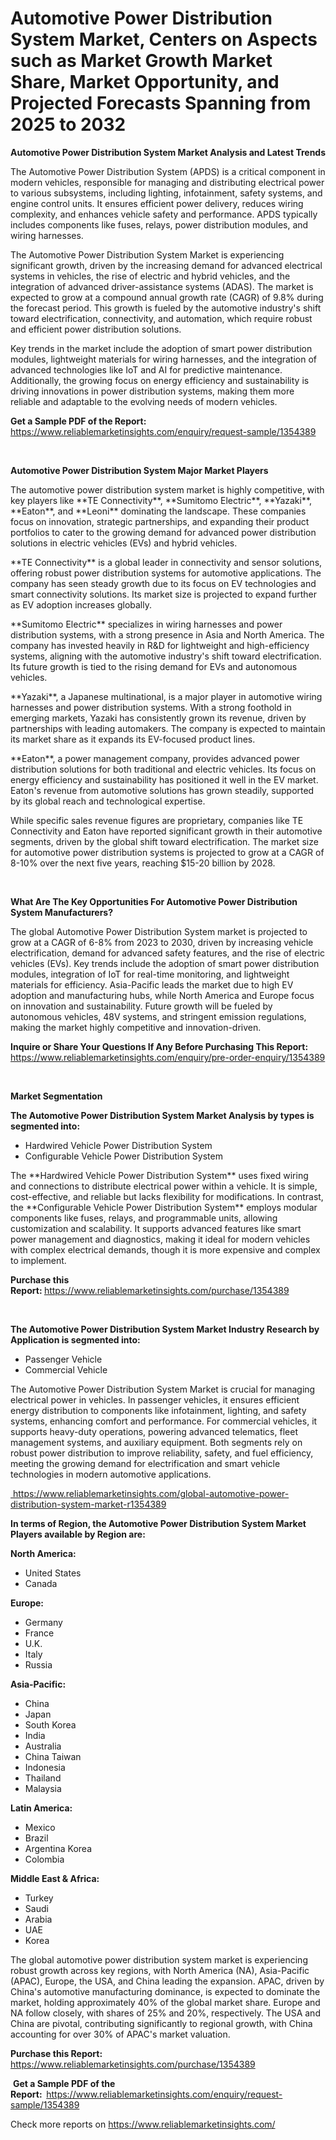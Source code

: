 <p><h1>Automotive Power Distribution System Market, Centers on Aspects such as Market Growth Market Share, Market Opportunity, and Projected Forecasts Spanning from 2025 to 2032</h1></p><p><strong>Automotive Power Distribution System Market Analysis and Latest Trends</strong></p>
<p><p>The Automotive Power Distribution System (APDS) is a critical component in modern vehicles, responsible for managing and distributing electrical power to various subsystems, including lighting, infotainment, safety systems, and engine control units. It ensures efficient power delivery, reduces wiring complexity, and enhances vehicle safety and performance. APDS typically includes components like fuses, relays, power distribution modules, and wiring harnesses.</p><p>The Automotive Power Distribution System Market is experiencing significant growth, driven by the increasing demand for advanced electrical systems in vehicles, the rise of electric and hybrid vehicles, and the integration of advanced driver-assistance systems (ADAS). The market is expected to grow at a compound annual growth rate (CAGR) of 9.8% during the forecast period. This growth is fueled by the automotive industry's shift toward electrification, connectivity, and automation, which require robust and efficient power distribution solutions.</p><p>Key trends in the market include the adoption of smart power distribution modules, lightweight materials for wiring harnesses, and the integration of advanced technologies like IoT and AI for predictive maintenance. Additionally, the growing focus on energy efficiency and sustainability is driving innovations in power distribution systems, making them more reliable and adaptable to the evolving needs of modern vehicles.</p></p>
<p><strong>Get a Sample PDF of the Report:&nbsp;</strong> <a href="https://www.reliablemarketinsights.com/enquiry/request-sample/1354389?utm_campaign=1937&utm_medium=2&utm_source=Github&utm_content=ia&utm_term=24012025&utm_id=automotive-power-distribution-system">https://www.reliablemarketinsights.com/enquiry/request-sample/1354389</a></p>
<p>&nbsp;</p>
<p><strong>Automotive Power Distribution System Major Market Players</strong></p>
<p><p>The automotive power distribution system market is highly competitive, with key players like **TE Connectivity**, **Sumitomo Electric**, **Yazaki**, **Eaton**, and **Leoni** dominating the landscape. These companies focus on innovation, strategic partnerships, and expanding their product portfolios to cater to the growing demand for advanced power distribution solutions in electric vehicles (EVs) and hybrid vehicles.</p><p>**TE Connectivity** is a global leader in connectivity and sensor solutions, offering robust power distribution systems for automotive applications. The company has seen steady growth due to its focus on EV technologies and smart connectivity solutions. Its market size is projected to expand further as EV adoption increases globally.</p><p>**Sumitomo Electric** specializes in wiring harnesses and power distribution systems, with a strong presence in Asia and North America. The company has invested heavily in R&D for lightweight and high-efficiency systems, aligning with the automotive industry's shift toward electrification. Its future growth is tied to the rising demand for EVs and autonomous vehicles.</p><p>**Yazaki**, a Japanese multinational, is a major player in automotive wiring harnesses and power distribution systems. With a strong foothold in emerging markets, Yazaki has consistently grown its revenue, driven by partnerships with leading automakers. The company is expected to maintain its market share as it expands its EV-focused product lines.</p><p>**Eaton**, a power management company, provides advanced power distribution solutions for both traditional and electric vehicles. Its focus on energy efficiency and sustainability has positioned it well in the EV market. Eaton's revenue from automotive solutions has grown steadily, supported by its global reach and technological expertise.</p><p>While specific sales revenue figures are proprietary, companies like TE Connectivity and Eaton have reported significant growth in their automotive segments, driven by the global shift toward electrification. The market size for automotive power distribution systems is projected to grow at a CAGR of 8-10% over the next five years, reaching $15-20 billion by 2028.</p></p>
<p>&nbsp;</p>
<p><strong>What Are The Key Opportunities For Automotive Power Distribution System Manufacturers?</strong></p>
<p><p>The global Automotive Power Distribution System market is projected to grow at a CAGR of 6-8% from 2023 to 2030, driven by increasing vehicle electrification, demand for advanced safety features, and the rise of electric vehicles (EVs). Key trends include the adoption of smart power distribution modules, integration of IoT for real-time monitoring, and lightweight materials for efficiency. Asia-Pacific leads the market due to high EV adoption and manufacturing hubs, while North America and Europe focus on innovation and sustainability. Future growth will be fueled by autonomous vehicles, 48V systems, and stringent emission regulations, making the market highly competitive and innovation-driven.</p></p>
<p><strong>Inquire or Share Your Questions If Any Before Purchasing This Report:</strong> <a href="https://www.reliablemarketinsights.com/enquiry/pre-order-enquiry/1354389?utm_campaign=1937&utm_medium=2&utm_source=Github&utm_content=ia&utm_term=24012025&utm_id=automotive-power-distribution-system">https://www.reliablemarketinsights.com/enquiry/pre-order-enquiry/1354389</a></p>
<p>&nbsp;</p>
<p><strong>Market Segmentation</strong></p>
<p><strong>The Automotive Power Distribution System Market Analysis by types is segmented into:</strong></p>
<p><ul><li>Hardwired Vehicle Power Distribution System</li><li>Configurable Vehicle Power Distribution System</li></ul></p>
<p><p>The **Hardwired Vehicle Power Distribution System** uses fixed wiring and connections to distribute electrical power within a vehicle. It is simple, cost-effective, and reliable but lacks flexibility for modifications. In contrast, the **Configurable Vehicle Power Distribution System** employs modular components like fuses, relays, and programmable units, allowing customization and scalability. It supports advanced features like smart power management and diagnostics, making it ideal for modern vehicles with complex electrical demands, though it is more expensive and complex to implement.</p></p>
<p><strong>Purchase this Report:&nbsp;</strong><a href="https://www.reliablemarketinsights.com/purchase/1354389?utm_campaign=1937&utm_medium=2&utm_source=Github&utm_content=ia&utm_term=24012025&utm_id=automotive-power-distribution-system">https://www.reliablemarketinsights.com/purchase/1354389</a></p>
<p>&nbsp;</p>
<p><strong>The Automotive Power Distribution System Market Industry Research by Application is segmented into:</strong></p>
<p><ul><li>Passenger Vehicle</li><li>Commercial Vehicle</li></ul></p>
<p><p>The Automotive Power Distribution System Market is crucial for managing electrical power in vehicles. In passenger vehicles, it ensures efficient energy distribution to components like infotainment, lighting, and safety systems, enhancing comfort and performance. For commercial vehicles, it supports heavy-duty operations, powering advanced telematics, fleet management systems, and auxiliary equipment. Both segments rely on robust power distribution to improve reliability, safety, and fuel efficiency, meeting the growing demand for electrification and smart vehicle technologies in modern automotive applications.</p></p>
<p><a href="https://www.reliablemarketinsights.com/global-automotive-power-distribution-system-market-r1354389?utm_campaign=1937&utm_medium=2&utm_source=Github&utm_content=ia&utm_term=24012025&utm_id=automotive-power-distribution-system">&nbsp;https://www.reliablemarketinsights.com/global-automotive-power-distribution-system-market-r1354389</a></p>
<p><strong>In terms of Region, the Automotive Power Distribution System Market Players available by Region are:</strong></p>
<p>
    <p> <strong> North America: </strong>
        <ul>
            <li>United States</li>
            <li>Canada</li>
        </ul>
        </p> 
    <p> <strong> Europe: </strong>
        <ul>
            <li>Germany</li>
            <li>France</li>
            <li>U.K.</li>
            <li>Italy</li>
            <li>Russia</li>
        </ul>
        </p> 
    <p> <strong> Asia-Pacific: </strong>
        <ul>
            <li>China</li>
            <li>Japan</li>
            <li>South Korea</li>
            <li>India</li>
            <li>Australia</li>
            <li>China Taiwan</li>
            <li>Indonesia</li>
            <li>Thailand</li>
            <li>Malaysia</li>
        </ul>
        </p> 
    <p> <strong> Latin America: </strong>
        <ul>
            <li>Mexico</li>
            <li>Brazil</li>
            <li>Argentina Korea</li>
            <li>Colombia</li>
        </ul>
        </p> 
    <p> <strong> Middle East & Africa: </strong>
        <ul>
            <li>Turkey</li>
            <li>Saudi</li>
            <li>Arabia</li>
            <li>UAE</li>
            <li>Korea</li>
        </ul>
    </p>
    </p>
<p><p>The global automotive power distribution system market is experiencing robust growth across key regions, with North America (NA), Asia-Pacific (APAC), Europe, the USA, and China leading the expansion. APAC, driven by China's automotive manufacturing dominance, is expected to dominate the market, holding approximately 40% of the global market share. Europe and NA follow closely, with shares of 25% and 20%, respectively. The USA and China are pivotal, contributing significantly to regional growth, with China accounting for over 30% of APAC's market valuation.</p></p>
<p><strong>Purchase this Report: </strong><a href="https://www.reliablemarketinsights.com/purchase/1354389?utm_campaign=1937&utm_medium=2&utm_source=Github&utm_content=ia&utm_term=24012025&utm_id=automotive-power-distribution-system">https://www.reliablemarketinsights.com/purchase/1354389</a></p>
<p>&nbsp;<strong>Get a Sample PDF of the Report:&nbsp;&nbsp;</strong><a href="https://www.reliablemarketinsights.com/enquiry/request-sample/1354389?utm_campaign=1937&utm_medium=2&utm_source=Github&utm_content=ia&utm_term=24012025&utm_id=automotive-power-distribution-system">https://www.reliablemarketinsights.com/enquiry/request-sample/1354389</a></p>
<p><strong></strong></p>
<p>Check more reports on <a href="https://www.reliablemarketinsights.com/?utm_campaign=1937&utm_medium=2&utm_source=Github&utm_content=ia&utm_term=24012025&utm_id=automotive-power-distribution-system">https://www.reliablemarketinsights.com/</a></p>